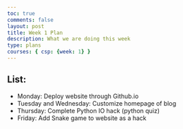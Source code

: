 ```yaml
---
toc: true
comments: false
layout: post
title: Week 1 Plan
description: What we are doing this week
type: plans
courses: { csp: {week: 1} }
---
```

## List:
- Monday: Deploy website through Github.io
- Tuesday and Wednesday: Customize homepage of blog
- Thursday: Complete Python IO hack (python quiz)
- Friday: Add Snake game to website as a hack